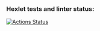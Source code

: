 ### Hexlet tests and linter status:
[![Actions Status](https://github.com/S1lnce21/frontend-project-46/actions/workflows/hexlet-check.yml/badge.svg)](https://github.com/S1lnce21/frontend-project-46/actions)